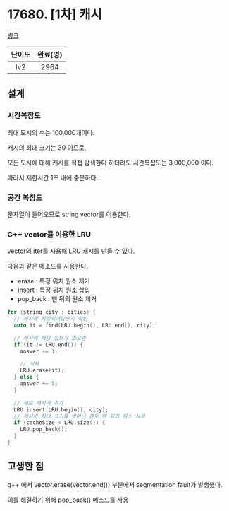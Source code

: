 # 17680. [1차] 캐시

[링크](https://programmers.co.kr/learn/courses/30/lessons/17680)

| 난이도 | 완료(명) |
| :----: | :------: |
|  lv2   |   2964   |

## 설계

### 시간복잡도

최대 도시의 수는 100,000개이다.

캐시의 최대 크기는 30 이므로,

모든 도시에 대해 캐시를 직접 탐색한다 하더라도 시간복잡도는 3,000,000 이다.

따라서 제한시간 1초 내에 충분하다.

### 공간 복잡도

문자열이 들어오므로 string vector를 이용한다.

### C++ vector를 이용한 LRU

vector의 iter를 사용해 LRU 캐시를 만들 수 있다.

다음과 같은 메소드를 사용한다.

- erase : 특정 위치 원소 제거
- insert : 특정 위치 원소 삽입
- pop_back : 맨 뒤의 원소 제거

```cpp
for (string city : cities) {
  // 캐시에 저장되어있는지 확인
  auto it = find(LRU.begin(), LRU.end(), city);

  // 캐시에 해당 정보가 있으면
  if (it != LRU.end()) {
    answer += 1;

    // 삭제
    LRU.erase(it);
  } else {
    answer += 5;
  }

  // 새로 캐시에 추가
  LRU.insert(LRU.begin(), city);
  // 캐시의 최대 크기를 벗어난 경우 맨 뒤의 원소 삭제
  if (cacheSize < LRU.size()) {
    LRU.pop_back();
  }
}
```

## 고생한 점

g++ 에서 vector.erase(vector.end()) 부분에서 segmentation fault가 발생했다.

이를 해결하기 위해 pop_back() 메소드를 사용
